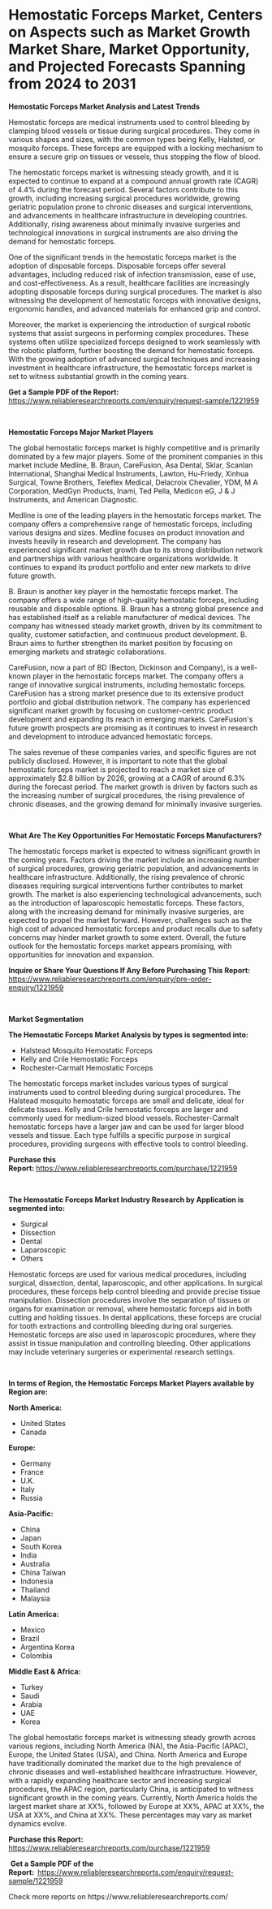 <p><h1>Hemostatic Forceps Market, Centers on Aspects such as Market Growth Market Share, Market Opportunity, and Projected Forecasts Spanning from 2024 to 2031</h1></p><p><strong>Hemostatic Forceps Market Analysis and Latest Trends</strong></p>
<p><p>Hemostatic forceps are medical instruments used to control bleeding by clamping blood vessels or tissue during surgical procedures. They come in various shapes and sizes, with the common types being Kelly, Halsted, or mosquito forceps. These forceps are equipped with a locking mechanism to ensure a secure grip on tissues or vessels, thus stopping the flow of blood.</p><p>The hemostatic forceps market is witnessing steady growth, and it is expected to continue to expand at a compound annual growth rate (CAGR) of 4.4% during the forecast period. Several factors contribute to this growth, including increasing surgical procedures worldwide, growing geriatric population prone to chronic diseases and surgical interventions, and advancements in healthcare infrastructure in developing countries. Additionally, rising awareness about minimally invasive surgeries and technological innovations in surgical instruments are also driving the demand for hemostatic forceps.</p><p>One of the significant trends in the hemostatic forceps market is the adoption of disposable forceps. Disposable forceps offer several advantages, including reduced risk of infection transmission, ease of use, and cost-effectiveness. As a result, healthcare facilities are increasingly adopting disposable forceps during surgical procedures. The market is also witnessing the development of hemostatic forceps with innovative designs, ergonomic handles, and advanced materials for enhanced grip and control.</p><p>Moreover, the market is experiencing the introduction of surgical robotic systems that assist surgeons in performing complex procedures. These systems often utilize specialized forceps designed to work seamlessly with the robotic platform, further boosting the demand for hemostatic forceps. With the growing adoption of advanced surgical techniques and increasing investment in healthcare infrastructure, the hemostatic forceps market is set to witness substantial growth in the coming years.</p></p>
<p><strong>Get a Sample PDF of the Report:&nbsp;</strong> <a href="https://www.reliableresearchreports.com/enquiry/request-sample/1221959">https://www.reliableresearchreports.com/enquiry/request-sample/1221959</a></p>
<p>&nbsp;</p>
<p><strong>Hemostatic Forceps Major Market Players</strong></p>
<p><p>The global hemostatic forceps market is highly competitive and is primarily dominated by a few major players. Some of the prominent companies in this market include Medline, B. Braun, CareFusion, Asa Dental, Sklar, Scanlan International, Shanghai Medical Instruments, Lawton, Hu-Friedy, Xinhua Surgical, Towne Brothers, Teleflex Medical, Delacroix Chevalier, YDM, M A Corporation, MedGyn Products, Inami, Ted Pella, Medicon eG, J & J Instruments, and American Diagnostic.</p><p>Medline is one of the leading players in the hemostatic forceps market. The company offers a comprehensive range of hemostatic forceps, including various designs and sizes. Medline focuses on product innovation and invests heavily in research and development. The company has experienced significant market growth due to its strong distribution network and partnerships with various healthcare organizations worldwide. It continues to expand its product portfolio and enter new markets to drive future growth.</p><p>B. Braun is another key player in the hemostatic forceps market. The company offers a wide range of high-quality hemostatic forceps, including reusable and disposable options. B. Braun has a strong global presence and has established itself as a reliable manufacturer of medical devices. The company has witnessed steady market growth, driven by its commitment to quality, customer satisfaction, and continuous product development. B. Braun aims to further strengthen its market position by focusing on emerging markets and strategic collaborations.</p><p>CareFusion, now a part of BD (Becton, Dickinson and Company), is a well-known player in the hemostatic forceps market. The company offers a range of innovative surgical instruments, including hemostatic forceps. CareFusion has a strong market presence due to its extensive product portfolio and global distribution network. The company has experienced significant market growth by focusing on customer-centric product development and expanding its reach in emerging markets. CareFusion's future growth prospects are promising as it continues to invest in research and development to introduce advanced hemostatic forceps.</p><p>The sales revenue of these companies varies, and specific figures are not publicly disclosed. However, it is important to note that the global hemostatic forceps market is projected to reach a market size of approximately $2.8 billion by 2026, growing at a CAGR of around 6.3% during the forecast period. The market growth is driven by factors such as the increasing number of surgical procedures, the rising prevalence of chronic diseases, and the growing demand for minimally invasive surgeries.</p></p>
<p>&nbsp;</p>
<p><strong>What Are The Key Opportunities For Hemostatic Forceps Manufacturers?</strong></p>
<p><p>The hemostatic forceps market is expected to witness significant growth in the coming years. Factors driving the market include an increasing number of surgical procedures, growing geriatric population, and advancements in healthcare infrastructure. Additionally, the rising prevalence of chronic diseases requiring surgical interventions further contributes to market growth. The market is also experiencing technological advancements, such as the introduction of laparoscopic hemostatic forceps. These factors, along with the increasing demand for minimally invasive surgeries, are expected to propel the market forward. However, challenges such as the high cost of advanced hemostatic forceps and product recalls due to safety concerns may hinder market growth to some extent. Overall, the future outlook for the hemostatic forceps market appears promising, with opportunities for innovation and expansion.</p></p>
<p><strong>Inquire or Share Your Questions If Any Before Purchasing This Report:</strong> <a href="https://www.reliableresearchreports.com/enquiry/pre-order-enquiry/1221959">https://www.reliableresearchreports.com/enquiry/pre-order-enquiry/1221959</a></p>
<p>&nbsp;</p>
<p><strong>Market Segmentation</strong></p>
<p><strong>The Hemostatic Forceps Market Analysis by types is segmented into:</strong></p>
<p><ul><li>Halstead Mosquito Hemostatic Forceps</li><li>Kelly and Crile Hemostatic Forceps</li><li>Rochester-Carmalt Hemostatic Forceps</li></ul></p>
<p><p>The hemostatic forceps market includes various types of surgical instruments used to control bleeding during surgical procedures. The Halstead mosquito hemostatic forceps are small and delicate, ideal for delicate tissues. Kelly and Crile hemostatic forceps are larger and commonly used for medium-sized blood vessels. Rochester-Carmalt hemostatic forceps have a larger jaw and can be used for larger blood vessels and tissue. Each type fulfills a specific purpose in surgical procedures, providing surgeons with effective tools to control bleeding.</p></p>
<p><strong>Purchase this Report:&nbsp;</strong><a href="https://www.reliableresearchreports.com/purchase/1221959">https://www.reliableresearchreports.com/purchase/1221959</a></p>
<p>&nbsp;</p>
<p><strong>The Hemostatic Forceps Market Industry Research by Application is segmented into:</strong></p>
<p><ul><li>Surgical</li><li>Dissection</li><li>Dental</li><li>Laparoscopic</li><li>Others</li></ul></p>
<p><p>Hemostatic forceps are used for various medical procedures, including surgical, dissection, dental, laparoscopic, and other applications. In surgical procedures, these forceps help control bleeding and provide precise tissue manipulation. Dissection procedures involve the separation of tissues or organs for examination or removal, where hemostatic forceps aid in both cutting and holding tissues. In dental applications, these forceps are crucial for tooth extractions and controlling bleeding during oral surgeries. Hemostatic forceps are also used in laparoscopic procedures, where they assist in tissue manipulation and controlling bleeding. Other applications may include veterinary surgeries or experimental research settings.</p></p>
<p>&nbsp;</p>
<p><strong>In terms of Region, the Hemostatic Forceps Market Players available by Region are:</strong></p>
<p>
    <p> <strong> North America: </strong>
        <ul>
            <li>United States</li>
            <li>Canada</li>
        </ul>
        </p> 
    <p> <strong> Europe: </strong>
        <ul>
            <li>Germany</li>
            <li>France</li>
            <li>U.K.</li>
            <li>Italy</li>
            <li>Russia</li>
        </ul>
        </p> 
    <p> <strong> Asia-Pacific: </strong>
        <ul>
            <li>China</li>
            <li>Japan</li>
            <li>South Korea</li>
            <li>India</li>
            <li>Australia</li>
            <li>China Taiwan</li>
            <li>Indonesia</li>
            <li>Thailand</li>
            <li>Malaysia</li>
        </ul>
        </p> 
    <p> <strong> Latin America: </strong>
        <ul>
            <li>Mexico</li>
            <li>Brazil</li>
            <li>Argentina Korea</li>
            <li>Colombia</li>
        </ul>
        </p> 
    <p> <strong> Middle East & Africa: </strong>
        <ul>
            <li>Turkey</li>
            <li>Saudi</li>
            <li>Arabia</li>
            <li>UAE</li>
            <li>Korea</li>
        </ul>
    </p>
    </p>
<p><p>The global hemostatic forceps market is witnessing steady growth across various regions, including North America (NA), the Asia-Pacific (APAC), Europe, the United States (USA), and China. North America and Europe have traditionally dominated the market due to the high prevalence of chronic diseases and well-established healthcare infrastructure. However, with a rapidly expanding healthcare sector and increasing surgical procedures, the APAC region, particularly China, is anticipated to witness significant growth in the coming years. Currently, North America holds the largest market share at XX%, followed by Europe at XX%, APAC at XX%, the USA at XX%, and China at XX%. These percentages may vary as market dynamics evolve.</p></p>
<p><strong>Purchase this Report: </strong><a href="https://www.reliableresearchreports.com/purchase/1221959">https://www.reliableresearchreports.com/purchase/1221959</a></p>
<p>&nbsp;<strong>Get a Sample PDF of the Report:&nbsp;&nbsp;</strong><a href="https://www.reliableresearchreports.com/enquiry/request-sample/1221959">https://www.reliableresearchreports.com/enquiry/request-sample/1221959</a></p>
<p><strong></strong></p>
<p>Check more reports on https://www.reliableresearchreports.com/</p>